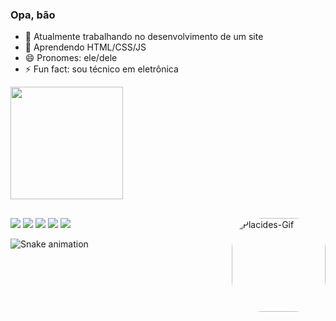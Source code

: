 ### Opa, bão

- 🔭 Atualmente trabalhando no desenvolvimento de um site
- 🌱 Aprendendo HTML/CSS/JS
- 😄 Pronomes: ele/dele
- ⚡ Fun fact: sou técnico em eletrônica

<div align="justfied">
  <a href="https://github.com/jpplacides">
  <img height="180em" src="https://github-readme-stats.vercel.app/api?username=jpplacides&show_icons=true&theme=github_dark&include_all_commits=true&count_private=true"/>
    
</div>
  
##
  
<div>
  <a href="https://instagram.com/jpplacides" target="_blank"><img src="https://img.shields.io/badge/-Instagram-%23E4405F?style=for-the-badge&logo=instagram&logoColor=white" target="_blank"></a>
 	<a href="https://www.twitch.tv/meugninn" target="_blank"><img src="https://img.shields.io/badge/Twitch-9146FF?style=for-the-badge&logo=twitch&logoColor=white" target="_blank"></a>
  <a href = "mailto:joaopedroplacides@gmail.com"><img src="https://img.shields.io/badge/-Gmail-%23333?style=for-the-badge&logo=gmail&logoColor=white" target="_blank"></a>
  <a href="https://www.twitter.com/jpplacides" target="_blank"><img src="https://img.shields.io/badge/Twitter-1DA1F2?style=for-the-badge&logo=twitter&logoColor=white" target="_blank"></a> 
 <a href="https://steamcommunity.com/id/meugninn/" target="_blank"><img src="https://img.shields.io/badge/Steam-000000?style=for-the-badge&logo=steam&logoColor=white" target="_blank"></a> 
   <img align="right" alt="Placides-Gif" height="150" style="border-radius:50px;" src="https://cdn.discordapp.com/attachments/769375942376161290/949477223646257162/animation.gif">
</div>

![Snake animation](https://github.com/jpplacides/jpplacides/blob/output/github-contribution-grid-snake.svg)  
  
